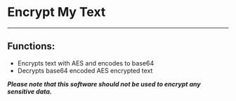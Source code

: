 # Encrypt My Text
***
## Functions:
* Encrypts text with AES and encodes to base64
* Decrypts base64 encoded AES encrypted text

***Please note that this software should not be used to encrypt any sensitive data.***
